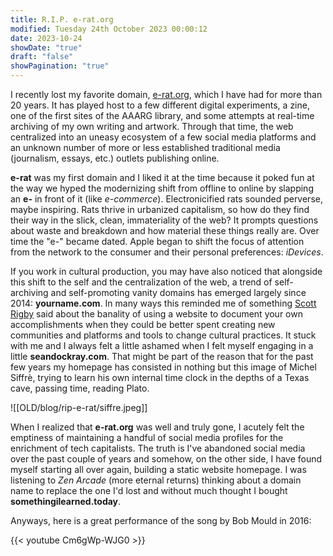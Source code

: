 ```yaml
---
title: R.I.P. e-rat.org
modified: Tuesday 24th October 2023 00:00:12
date: 2023-10-24
showDate: "true"
draft: "false"
showPagination: "true"
---
```

I recently lost my favorite domain, [e-rat.org](http://e-rat.org), which I have had for more than 20 years. It has played host to a few different digital experiments, a zine, one of the first sites of the AAARG library, and some attempts at real-time archiving of my own writing and artwork. Through that time, the web centralized into an uneasy ecosystem of a few social media platforms and an unknown number of more or less established traditional media (journalism, essays, etc.) outlets publishing online.

**e-rat** was my first domain and I liked it at the time because it poked fun at the way we hyped the modernizing shift from offline to online by slapping an **e-** in front of it (like *e-commerce*). Electronicified rats sounded perverse, maybe inspiring. Rats thrive in urbanized capitalism, so how do they find their way in the slick, clean, immateriality of the web? It prompts questions about waste and breakdown and how material these things really are. Over time the "e-" became dated. Apple began to shift the focus of attention from the network to the consumer and their personal preferences: *iDevices*.  

If you work in cultural production, you may have also noticed that alongside this shift to the self and the centralization of the web, a  trend of self-archiving and self-promoting vanity domains has emerged largely since 2014: **yourname.com**. In many ways this reminded me of something [Scott Rigby](http://basekamp.com/) said about the banality of using a website to document your own accomplishments when they could be better spent creating new communities and platforms and tools to change cultural practices. It stuck with me and I always felt a little ashamed when I felt myself engaging in a little **seandockray.com**. That might be part of the reason that for the past few years my homepage has consisted in nothing but this image of Michel Siffrè, trying to learn his own internal time clock in the depths of a Texas cave, passing time, reading Plato.

![[OLD/blog/rip-e-rat/siffre.jpeg]]

When I realized that **e-rat.org** was well and truly gone, I acutely felt the emptiness of maintaining a handful of social media profiles for the enrichment of tech capitalists. The truth is I've abandoned social media over the past couple of years and somehow, on the other side, I have found myself starting all over again, building a static website homepage. I was listening to *Zen Arcade* (more eternal returns) thinking about a domain name to replace the one I'd lost and without much thought I bought **somethingilearned.today**. 

Anyways, here is a great performance of the song by Bob Mould in 2016:

{{< youtube Cm6gWp-WJG0 >}}


